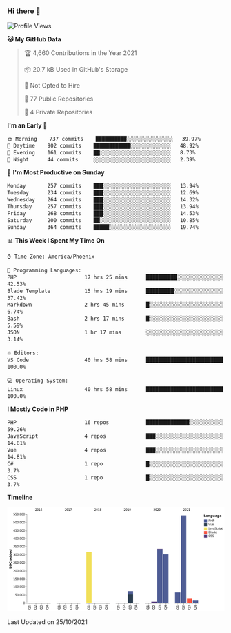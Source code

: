 ### Hi there 👋

<!--START_SECTION:waka-->
![Profile Views](http://img.shields.io/badge/Profile%20Views-6-blue)

**🐱 My GitHub Data** 

> 🏆 4,660 Contributions in the Year 2021
 > 
> 📦 20.7 kB Used in GitHub's Storage 
 > 
> 🚫 Not Opted to Hire
 > 
> 📜 77 Public Repositories 
 > 
> 🔑 4 Private Repositories  
 > 
**I'm an Early 🐤** 

```text
🌞 Morning    737 commits    ██████████░░░░░░░░░░░░░░░   39.97% 
🌆 Daytime    902 commits    ████████████░░░░░░░░░░░░░   48.92% 
🌃 Evening    161 commits    ██░░░░░░░░░░░░░░░░░░░░░░░   8.73% 
🌙 Night      44 commits     ░░░░░░░░░░░░░░░░░░░░░░░░░   2.39%

```
📅 **I'm Most Productive on Sunday** 

```text
Monday       257 commits    ███░░░░░░░░░░░░░░░░░░░░░░   13.94% 
Tuesday      234 commits    ███░░░░░░░░░░░░░░░░░░░░░░   12.69% 
Wednesday    264 commits    ███░░░░░░░░░░░░░░░░░░░░░░   14.32% 
Thursday     257 commits    ███░░░░░░░░░░░░░░░░░░░░░░   13.94% 
Friday       268 commits    ███░░░░░░░░░░░░░░░░░░░░░░   14.53% 
Saturday     200 commits    ██░░░░░░░░░░░░░░░░░░░░░░░   10.85% 
Sunday       364 commits    █████░░░░░░░░░░░░░░░░░░░░   19.74%

```


📊 **This Week I Spent My Time On** 

```text
⌚︎ Time Zone: America/Phoenix

💬 Programming Languages: 
PHP                      17 hrs 25 mins      ██████████░░░░░░░░░░░░░░░   42.53% 
Blade Template           15 hrs 19 mins      █████████░░░░░░░░░░░░░░░░   37.42% 
Markdown                 2 hrs 45 mins       █░░░░░░░░░░░░░░░░░░░░░░░░   6.74% 
Bash                     2 hrs 17 mins       █░░░░░░░░░░░░░░░░░░░░░░░░   5.59% 
JSON                     1 hr 17 mins        ░░░░░░░░░░░░░░░░░░░░░░░░░   3.14%

🔥 Editors: 
VS Code                  40 hrs 58 mins      █████████████████████████   100.0%

💻 Operating System: 
Linux                    40 hrs 58 mins      █████████████████████████   100.0%

```

**I Mostly Code in PHP** 

```text
PHP                      16 repos            ██████████████░░░░░░░░░░░   59.26% 
JavaScript               4 repos             ███░░░░░░░░░░░░░░░░░░░░░░   14.81% 
Vue                      4 repos             ███░░░░░░░░░░░░░░░░░░░░░░   14.81% 
C#                       1 repo              █░░░░░░░░░░░░░░░░░░░░░░░░   3.7% 
CSS                      1 repo              █░░░░░░░░░░░░░░░░░░░░░░░░   3.7%

```


**Timeline**

![Chart not found](https://raw.githubusercontent.com/mikebronner/mikebronner/master/charts/bar_graph.png) 


 Last Updated on 25/10/2021
<!--END_SECTION:waka-->

<!--
**mikebronner/mikebronner** is a ✨ _special_ ✨ repository because its `README.md` (this file) appears on your GitHub profile.

Here are some ideas to get you started:

- 🔭 I’m currently working on ...
- 🌱 I’m currently learning ...
- 👯 I’m looking to collaborate on ...
- 🤔 I’m looking for help with ...
- 💬 Ask me about ...
- 📫 How to reach me: ...
- 😄 Pronouns: ...
- ⚡ Fun fact: ...
-->

